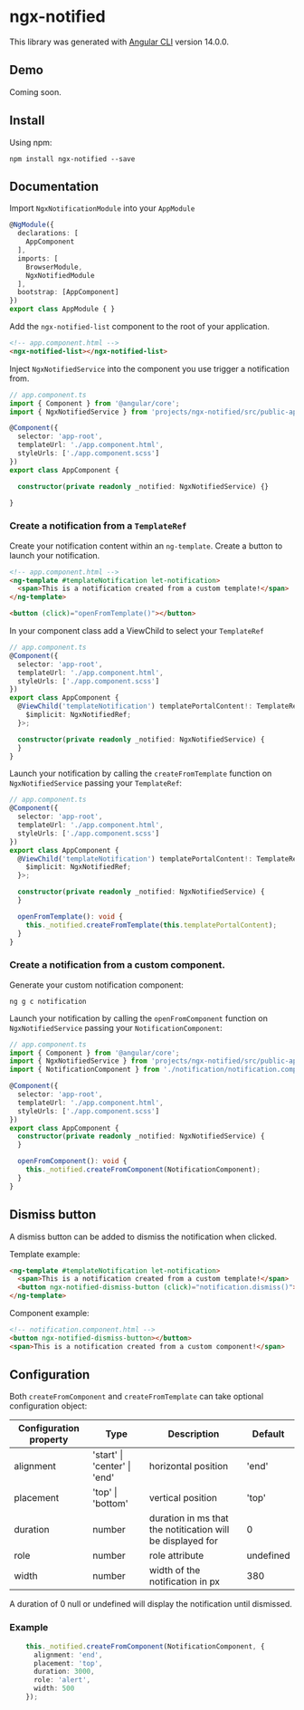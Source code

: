 # ngx-notified

This library was generated with [Angular CLI](https://github.com/angular/angular-cli) version 14.0.0.


## Demo

Coming soon.

## Install

Using npm:

`npm install ngx-notified --save`

## Documentation

Import `NgxNotificationModule` into your `AppModule`

```typescript
@NgModule({
  declarations: [
    AppComponent
  ],
  imports: [
    BrowserModule,
    NgxNotifiedModule
  ],
  bootstrap: [AppComponent]
})
export class AppModule { }
```

Add the `ngx-notified-list` component to the root of your application.

```html
<!-- app.component.html -->
<ngx-notified-list></ngx-notified-list>
```

Inject `NgxNotifiedService` into the component you use trigger a notification from.

```typescript
// app.component.ts
import { Component } from '@angular/core';
import { NgxNotifiedService } from 'projects/ngx-notified/src/public-api';

@Component({
  selector: 'app-root',
  templateUrl: './app.component.html',
  styleUrls: ['./app.component.scss']
})
export class AppComponent {

  constructor(private readonly _notified: NgxNotifiedService) {}

}

```

### Create a notification from a `TemplateRef`

Create your notification content within an `ng-template`.
Create a button to launch your notification.

```html
<!-- app.component.html -->
<ng-template #templateNotification let-notification>
  <span>This is a notification created from a custom template!</span>
</ng-template>

<button (click)="openFromTemplate()"></button>
```

In your component class add a ViewChild to select your `TemplateRef`

```typescript
// app.component.ts
@Component({
  selector: 'app-root',
  templateUrl: './app.component.html',
  styleUrls: ['./app.component.scss']
})
export class AppComponent {
  @ViewChild('templateNotification') templatePortalContent!: TemplateRef<{
    $implicit: NgxNotifiedRef;
  }>;

  constructor(private readonly _notified: NgxNotifiedService) {
  }
}
```

Launch your notification by calling the `createFromTemplate` function on `NgxNotifiedService` passing your `TemplateRef`:

```typescript
// app.component.ts
@Component({
  selector: 'app-root',
  templateUrl: './app.component.html',
  styleUrls: ['./app.component.scss']
})
export class AppComponent {
  @ViewChild('templateNotification') templatePortalContent!: TemplateRef<{
    $implicit: NgxNotifiedRef;
  }>;

  constructor(private readonly _notified: NgxNotifiedService) {
  }

  openFromTemplate(): void {
    this._notified.createFromTemplate(this.templatePortalContent);
  }
}
```

### Create a notification from a custom component.

Generate your custom notification component:

```
ng g c notification
```

Launch your notification by calling the `openFromComponent` function on `NgxNotifiedService` passing your `NotificationComponent`:

```typescript
// app.component.ts
import { Component } from '@angular/core';
import { NgxNotifiedService } from 'projects/ngx-notified/src/public-api';
import { NotificationComponent } from './notification/notification.component';

@Component({
  selector: 'app-root',
  templateUrl: './app.component.html',
  styleUrls: ['./app.component.scss']
})
export class AppComponent {
  constructor(private readonly _notified: NgxNotifiedService) {
  }

  openFromComponent(): void {
    this._notified.createFromComponent(NotificationComponent);
  }
}
```

## Dismiss button

A dismiss button can be added to dismiss the notification when clicked.

Template example:

```html
<ng-template #templateNotification let-notification>
  <span>This is a notification created from a custom template!</span>
  <button ngx-notified-dismiss-button (click)="notification.dismiss()"></button>
</ng-template>
```

Component example:

```html
<!-- notification.component.html -->
<button ngx-notified-dismiss-button></button>
<span>This is a notification created from a custom component!</span>
```


## Configuration

Both `createFromComponent` and `createFromTemplate` can take optional configuration object:

| Configuration property | Type                         | Description                                                | Default   |
| ---------------------- | ---------------------------- | ---------------------------------------------------------- | --------- |
| alignment              | 'start' \| 'center' \| 'end' | horizontal position                                        | 'end'     |
| placement              | 'top' \| 'bottom'            | vertical position                                          | 'top'     |
| duration               | number                       | duration in ms that the notitication will be displayed for | 0         |
| role                   | number                       | role attribute                                             | undefined |
| width                  | number                       | width of the notification in px                            | 380       |


A duration of 0 null or undefined will display the notification until dismissed.
### Example

```typescript
    this._notified.createFromComponent(NotificationComponent, {
      alignment: 'end',
      placement: 'top',
      duration: 3000,
      role: 'alert',
      width: 500
    });
```


